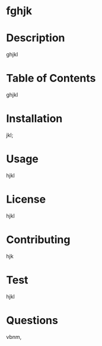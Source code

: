 
# fghjk
# Description 
ghjkl
# Table of Contents 
ghjkl
# Installation
jkl;
# Usage 
hjkl
# License
hjkl
# Contributing
hjk
# Test
hjkl
# Questions
vbnm,
